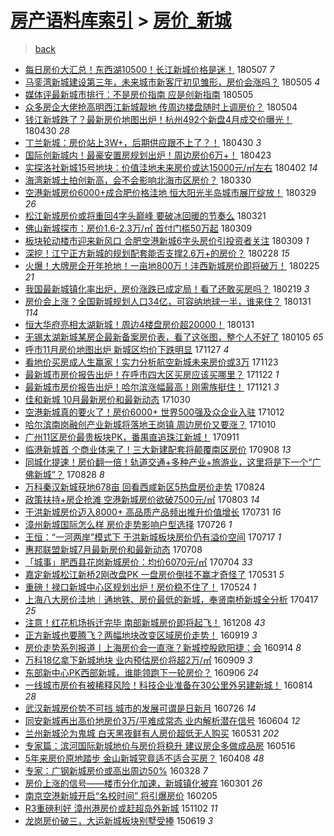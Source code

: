 [房产语料库索引](../../README.md)  > [房价_新城](房价_新城.md)
====
> [back](../README.md)

- [每日房价大汇总！东西湖10500！长江新城价格是迷！](http://jkwz.applinzi.com/ittc/7100304824983880711.html#%E6%AF%8F%E6%97%A5%E6%88%BF%E4%BB%B7%E5%A4%A7%E6%B1%87%E6%80%BB%EF%BC%81%E4%B8%9C%E8%A5%BF%E6%B9%9610500%EF%BC%81%E9%95%BF%E6%B1%9F%E6%96%B0%E5%9F%8E%E4%BB%B7%E6%A0%BC%E6%98%AF%E8%BF%B7%EF%BC%81) 180507 *7* 
- [马銮湾新城建设第三年，未来城市新客厅初见雏形，房价会涨吗？](http://jkwz.applinzi.com/ittc/7099634304193922054.html#%E9%A9%AC%E9%8A%AE%E6%B9%BE%E6%96%B0%E5%9F%8E%E5%BB%BA%E8%AE%BE%E7%AC%AC%E4%B8%89%E5%B9%B4%EF%BC%8C%E6%9C%AA%E6%9D%A5%E5%9F%8E%E5%B8%82%E6%96%B0%E5%AE%A2%E5%8E%85%E5%88%9D%E8%A7%81%E9%9B%8F%E5%BD%A2%EF%BC%8C%E6%88%BF%E4%BB%B7%E4%BC%9A%E6%B6%A8%E5%90%97%EF%BC%9F) 180505 *4* 
- [媒体评最新城市排行：不是房价指南 应是创新指南](http://jkwz.applinzi.com/ittc/7099533386509190154.html#%E5%AA%92%E4%BD%93%E8%AF%84%E6%9C%80%E6%96%B0%E5%9F%8E%E5%B8%82%E6%8E%92%E8%A1%8C%EF%BC%9A%E4%B8%8D%E6%98%AF%E6%88%BF%E4%BB%B7%E6%8C%87%E5%8D%97+%E5%BA%94%E6%98%AF%E5%88%9B%E6%96%B0%E6%8C%87%E5%8D%97) 180505  
- [众多房企大佬抢高明西江新城靓地 传周边楼盘随时上调房价？](http://jkwz.applinzi.com/ittc/7099310191814378512.html#%E4%BC%97%E5%A4%9A%E6%88%BF%E4%BC%81%E5%A4%A7%E4%BD%AC%E6%8A%A2%E9%AB%98%E6%98%8E%E8%A5%BF%E6%B1%9F%E6%96%B0%E5%9F%8E%E9%9D%93%E5%9C%B0+%E4%BC%A0%E5%91%A8%E8%BE%B9%E6%A5%BC%E7%9B%98%E9%9A%8F%E6%97%B6%E4%B8%8A%E8%B0%83%E6%88%BF%E4%BB%B7%EF%BC%9F) 180504  
- [钱江新城跌了？最新房价地图出炉！杭州492个新盘4月成交价曝光！](http://jkwz.applinzi.com/ittc/7097879535674721290.html#%E9%92%B1%E6%B1%9F%E6%96%B0%E5%9F%8E%E8%B7%8C%E4%BA%86%EF%BC%9F%E6%9C%80%E6%96%B0%E6%88%BF%E4%BB%B7%E5%9C%B0%E5%9B%BE%E5%87%BA%E7%82%89%EF%BC%81%E6%9D%AD%E5%B7%9E492%E4%B8%AA%E6%96%B0%E7%9B%984%E6%9C%88%E6%88%90%E4%BA%A4%E4%BB%B7%E6%9B%9D%E5%85%89%EF%BC%81) 180430 *28* 
- [丁兰新城：房价站上3W+，后期供应跟不上了？！](http://jkwz.applinzi.com/ittc/7097878240259736592.html#%E4%B8%81%E5%85%B0%E6%96%B0%E5%9F%8E%EF%BC%9A%E6%88%BF%E4%BB%B7%E7%AB%99%E4%B8%8A3W%2B%EF%BC%8C%E5%90%8E%E6%9C%9F%E4%BE%9B%E5%BA%94%E8%B7%9F%E4%B8%8D%E4%B8%8A%E4%BA%86%EF%BC%9F%EF%BC%81) 180430 *3* 
- [国际创新城内！最豪安置房规划出炉！周边房价6万+！](http://jkwz.applinzi.com/ittc/7095257428847494155.html#%E5%9B%BD%E9%99%85%E5%88%9B%E6%96%B0%E5%9F%8E%E5%86%85%EF%BC%81%E6%9C%80%E8%B1%AA%E5%AE%89%E7%BD%AE%E6%88%BF%E8%A7%84%E5%88%92%E5%87%BA%E7%82%89%EF%BC%81%E5%91%A8%E8%BE%B9%E6%88%BF%E4%BB%B76%E4%B8%87%2B%EF%BC%81) 180423  
- [实探洛社新城15号地块：价值洼地未来房价或达15000元/㎡左右](http://jkwz.applinzi.com/ittc/7087405035686462481.html#%E5%AE%9E%E6%8E%A2%E6%B4%9B%E7%A4%BE%E6%96%B0%E5%9F%8E15%E5%8F%B7%E5%9C%B0%E5%9D%97%EF%BC%9A%E4%BB%B7%E5%80%BC%E6%B4%BC%E5%9C%B0%E6%9C%AA%E6%9D%A5%E6%88%BF%E4%BB%B7%E6%88%96%E8%BE%BE15000%E5%85%83%2F%E3%8E%A1%E5%B7%A6%E5%8F%B3) 180402 *14* 
- [海湾新城土拍创新高，会不会影响北海市区房价？](http://jkwz.applinzi.com/ittc/7086288038617678865.html#%E6%B5%B7%E6%B9%BE%E6%96%B0%E5%9F%8E%E5%9C%9F%E6%8B%8D%E5%88%9B%E6%96%B0%E9%AB%98%EF%BC%8C%E4%BC%9A%E4%B8%8D%E4%BC%9A%E5%BD%B1%E5%93%8D%E5%8C%97%E6%B5%B7%E5%B8%82%E5%8C%BA%E6%88%BF%E4%BB%B7%EF%BC%9F) 180330  
- [空港新城房价6000+成合肥价格洼地 恒大阳光半岛城市展厅绽放！](http://jkwz.applinzi.com/ittc/7085906609866015754.html#%E7%A9%BA%E6%B8%AF%E6%96%B0%E5%9F%8E%E6%88%BF%E4%BB%B76000%2B%E6%88%90%E5%90%88%E8%82%A5%E4%BB%B7%E6%A0%BC%E6%B4%BC%E5%9C%B0+%E6%81%92%E5%A4%A7%E9%98%B3%E5%85%89%E5%8D%8A%E5%B2%9B%E5%9F%8E%E5%B8%82%E5%B1%95%E5%8E%85%E7%BB%BD%E6%94%BE%EF%BC%81) 180329 *26* 
- [松江新城房价或将重回4字头巅峰 要破冰回暖的节奏么](http://jkwz.applinzi.com/ittc/7082924918457238545.html#%E6%9D%BE%E6%B1%9F%E6%96%B0%E5%9F%8E%E6%88%BF%E4%BB%B7%E6%88%96%E5%B0%86%E9%87%8D%E5%9B%9E4%E5%AD%97%E5%A4%B4%E5%B7%85%E5%B3%B0+%E8%A6%81%E7%A0%B4%E5%86%B0%E5%9B%9E%E6%9A%96%E7%9A%84%E8%8A%82%E5%A5%8F%E4%B9%88) 180321  
- [佛山新城探市：房价1.6-2.3万/㎡ 首付门槛50万起](http://jkwz.applinzi.com/ittc/7078492617497379846.html#%E4%BD%9B%E5%B1%B1%E6%96%B0%E5%9F%8E%E6%8E%A2%E5%B8%82%EF%BC%9A%E6%88%BF%E4%BB%B71.6-2.3%E4%B8%87%2F%E3%8E%A1+%E9%A6%96%E4%BB%98%E9%97%A8%E6%A7%9B50%E4%B8%87%E8%B5%B7) 180309  
- [板块轮动楼市迎来新风口 合肥空港新城6字头房价引投资者关注](http://jkwz.applinzi.com/ittc/7078424458354492426.html#%E6%9D%BF%E5%9D%97%E8%BD%AE%E5%8A%A8%E6%A5%BC%E5%B8%82%E8%BF%8E%E6%9D%A5%E6%96%B0%E9%A3%8E%E5%8F%A3+%E5%90%88%E8%82%A5%E7%A9%BA%E6%B8%AF%E6%96%B0%E5%9F%8E6%E5%AD%97%E5%A4%B4%E6%88%BF%E4%BB%B7%E5%BC%95%E6%8A%95%E8%B5%84%E8%80%85%E5%85%B3%E6%B3%A8) 180309 *1* 
- [深挖！江宁正方新城的规划配套能否支撑2.6万+的房价？](http://jkwz.applinzi.com/ittc/7075196978017600529.html#%E6%B7%B1%E6%8C%96%EF%BC%81%E6%B1%9F%E5%AE%81%E6%AD%A3%E6%96%B9%E6%96%B0%E5%9F%8E%E7%9A%84%E8%A7%84%E5%88%92%E9%85%8D%E5%A5%97%E8%83%BD%E5%90%A6%E6%94%AF%E6%92%912.6%E4%B8%87%2B%E7%9A%84%E6%88%BF%E4%BB%B7%EF%BC%9F) 180228 *15* 
- [火爆！大牌房企开年抢地！一亩地800万！沣西新城房价即将破万！](http://jkwz.applinzi.com/ittc/7074024049699456010.html#%E7%81%AB%E7%88%86%EF%BC%81%E5%A4%A7%E7%89%8C%E6%88%BF%E4%BC%81%E5%BC%80%E5%B9%B4%E6%8A%A2%E5%9C%B0%EF%BC%81%E4%B8%80%E4%BA%A9%E5%9C%B0800%E4%B8%87%EF%BC%81%E6%B2%A3%E8%A5%BF%E6%96%B0%E5%9F%8E%E6%88%BF%E4%BB%B7%E5%8D%B3%E5%B0%86%E7%A0%B4%E4%B8%87%EF%BC%81) 180225 *21* 
- [我国最新城镇化率出炉，房价涨跌已成定局！看了还敢买房吗？](http://jkwz.applinzi.com/ittc/7071833623831774219.html#%E6%88%91%E5%9B%BD%E6%9C%80%E6%96%B0%E5%9F%8E%E9%95%87%E5%8C%96%E7%8E%87%E5%87%BA%E7%82%89%EF%BC%8C%E6%88%BF%E4%BB%B7%E6%B6%A8%E8%B7%8C%E5%B7%B2%E6%88%90%E5%AE%9A%E5%B1%80%EF%BC%81%E7%9C%8B%E4%BA%86%E8%BF%98%E6%95%A2%E4%B9%B0%E6%88%BF%E5%90%97%EF%BC%9F) 180219 *3* 
- [房价会上涨？全国新城规划人口34亿，可容纳地球一半，谁来住？](http://jkwz.applinzi.com/ittc/7064720804921476106.html#%E6%88%BF%E4%BB%B7%E4%BC%9A%E4%B8%8A%E6%B6%A8%EF%BC%9F%E5%85%A8%E5%9B%BD%E6%96%B0%E5%9F%8E%E8%A7%84%E5%88%92%E4%BA%BA%E5%8F%A334%E4%BA%BF%EF%BC%8C%E5%8F%AF%E5%AE%B9%E7%BA%B3%E5%9C%B0%E7%90%83%E4%B8%80%E5%8D%8A%EF%BC%8C%E8%B0%81%E6%9D%A5%E4%BD%8F%EF%BC%9F) 180131 *114* 
- [恒大华府亮相太湖新城！周边4楼盘房价超20000！](http://jkwz.applinzi.com/ittc/7064641438124344331.html#%E6%81%92%E5%A4%A7%E5%8D%8E%E5%BA%9C%E4%BA%AE%E7%9B%B8%E5%A4%AA%E6%B9%96%E6%96%B0%E5%9F%8E%EF%BC%81%E5%91%A8%E8%BE%B94%E6%A5%BC%E7%9B%98%E6%88%BF%E4%BB%B7%E8%B6%8520000%EF%BC%81) 180131  
- [无锡太湖新城某房企最新备案房价表，看了这张图，整个人不好了](http://jkwz.applinzi.com/ittc/7055063202344207366.html#%E6%97%A0%E9%94%A1%E5%A4%AA%E6%B9%96%E6%96%B0%E5%9F%8E%E6%9F%90%E6%88%BF%E4%BC%81%E6%9C%80%E6%96%B0%E5%A4%87%E6%A1%88%E6%88%BF%E4%BB%B7%E8%A1%A8%EF%BC%8C%E7%9C%8B%E4%BA%86%E8%BF%99%E5%BC%A0%E5%9B%BE%EF%BC%8C%E6%95%B4%E4%B8%AA%E4%BA%BA%E4%B8%8D%E5%A5%BD%E4%BA%86) 180105 *65* 
- [呼市11月房价地图出炉 新城区均价下跌明显](http://jkwz.applinzi.com/ittc/7040634178612233232.html#%E5%91%BC%E5%B8%8211%E6%9C%88%E6%88%BF%E4%BB%B7%E5%9C%B0%E5%9B%BE%E5%87%BA%E7%82%89+%E6%96%B0%E5%9F%8E%E5%8C%BA%E5%9D%87%E4%BB%B7%E4%B8%8B%E8%B7%8C%E6%98%8E%E6%98%BE) 171127 *4* 
- [看地价买房成人生赢家！实力分析航空新城未来房价或3万](http://jkwz.applinzi.com/ittc/7039143532999214096.html#%E7%9C%8B%E5%9C%B0%E4%BB%B7%E4%B9%B0%E6%88%BF%E6%88%90%E4%BA%BA%E7%94%9F%E8%B5%A2%E5%AE%B6%EF%BC%81%E5%AE%9E%E5%8A%9B%E5%88%86%E6%9E%90%E8%88%AA%E7%A9%BA%E6%96%B0%E5%9F%8E%E6%9C%AA%E6%9D%A5%E6%88%BF%E4%BB%B7%E6%88%963%E4%B8%87) 171123  
- [最新城市房价报告出炉！在呼市四大区买房应该买哪里？](http://jkwz.applinzi.com/ittc/7038689215406146576.html#%E6%9C%80%E6%96%B0%E5%9F%8E%E5%B8%82%E6%88%BF%E4%BB%B7%E6%8A%A5%E5%91%8A%E5%87%BA%E7%82%89%EF%BC%81%E5%9C%A8%E5%91%BC%E5%B8%82%E5%9B%9B%E5%A4%A7%E5%8C%BA%E4%B9%B0%E6%88%BF%E5%BA%94%E8%AF%A5%E4%B9%B0%E5%93%AA%E9%87%8C%EF%BC%9F) 171122 *1* 
- [最新城市房价报告出炉！哈尔滨涨幅最高！刚需族挺住！](http://jkwz.applinzi.com/ittc/7038309426283414545.html#%E6%9C%80%E6%96%B0%E5%9F%8E%E5%B8%82%E6%88%BF%E4%BB%B7%E6%8A%A5%E5%91%8A%E5%87%BA%E7%82%89%EF%BC%81%E5%93%88%E5%B0%94%E6%BB%A8%E6%B6%A8%E5%B9%85%E6%9C%80%E9%AB%98%EF%BC%81%E5%88%9A%E9%9C%80%E6%97%8F%E6%8C%BA%E4%BD%8F%EF%BC%81) 171121 *3* 
- [佳和新城 10月最新房价和最新动态](http://jkwz.applinzi.com/ittc/7030237502428939280.html#%E4%BD%B3%E5%92%8C%E6%96%B0%E5%9F%8E+10%E6%9C%88%E6%9C%80%E6%96%B0%E6%88%BF%E4%BB%B7%E5%92%8C%E6%9C%80%E6%96%B0%E5%8A%A8%E6%80%81) 171030  
- [空港新城真的要火了！房价6000+ 世界500强及众企业入驻](http://jkwz.applinzi.com/ittc/7023618637766853649.html#%E7%A9%BA%E6%B8%AF%E6%96%B0%E5%9F%8E%E7%9C%9F%E7%9A%84%E8%A6%81%E7%81%AB%E4%BA%86%EF%BC%81%E6%88%BF%E4%BB%B76000%2B+%E4%B8%96%E7%95%8C500%E5%BC%BA%E5%8F%8A%E4%BC%97%E4%BC%81%E4%B8%9A%E5%85%A5%E9%A9%BB) 171012  
- [哈尔滨南岗融创产业新城将落地王岗镇 周边房价又要涨？](http://jkwz.applinzi.com/ittc/7022701353187673105.html#%E5%93%88%E5%B0%94%E6%BB%A8%E5%8D%97%E5%B2%97%E8%9E%8D%E5%88%9B%E4%BA%A7%E4%B8%9A%E6%96%B0%E5%9F%8E%E5%B0%86%E8%90%BD%E5%9C%B0%E7%8E%8B%E5%B2%97%E9%95%87+%E5%91%A8%E8%BE%B9%E6%88%BF%E4%BB%B7%E5%8F%88%E8%A6%81%E6%B6%A8%EF%BC%9F) 171010  
- [广州11区房价最贵板块PK，番禺直追珠江新城！](http://jkwz.applinzi.com/ittc/7012119679718654736.html#%E5%B9%BF%E5%B7%9E11%E5%8C%BA%E6%88%BF%E4%BB%B7%E6%9C%80%E8%B4%B5%E6%9D%BF%E5%9D%97PK%EF%BC%8C%E7%95%AA%E7%A6%BA%E7%9B%B4%E8%BF%BD%E7%8F%A0%E6%B1%9F%E6%96%B0%E5%9F%8E%EF%BC%81) 170911  
- [临港新城首 个商业体来了！三大新建配套将颠覆南区房价](http://jkwz.applinzi.com/ittc/7010966172508619792.html#%E4%B8%B4%E6%B8%AF%E6%96%B0%E5%9F%8E%E9%A6%96+%E4%B8%AA%E5%95%86%E4%B8%9A%E4%BD%93%E6%9D%A5%E4%BA%86%EF%BC%81%E4%B8%89%E5%A4%A7%E6%96%B0%E5%BB%BA%E9%85%8D%E5%A5%97%E5%B0%86%E9%A2%A0%E8%A6%86%E5%8D%97%E5%8C%BA%E6%88%BF%E4%BB%B7) 170908 *13* 
- [同城化提速！房价翻一倍！轨道交通+多种产业+旅游业，这里将是下一个“广佛新城”？](http://jkwz.applinzi.com/ittc/7006952829758211089.html#%E5%90%8C%E5%9F%8E%E5%8C%96%E6%8F%90%E9%80%9F%EF%BC%81%E6%88%BF%E4%BB%B7%E7%BF%BB%E4%B8%80%E5%80%8D%EF%BC%81%E8%BD%A8%E9%81%93%E4%BA%A4%E9%80%9A%2B%E5%A4%9A%E7%A7%8D%E4%BA%A7%E4%B8%9A%2B%E6%97%85%E6%B8%B8%E4%B8%9A%EF%BC%8C%E8%BF%99%E9%87%8C%E5%B0%86%E6%98%AF%E4%B8%8B%E4%B8%80%E4%B8%AA%E2%80%9C%E5%B9%BF%E4%BD%9B%E6%96%B0%E5%9F%8E%E2%80%9D%EF%BC%9F) 170828 *8* 
- [万科秦汉新城获地678亩 回看西咸新区5热盘房价走势](http://jkwz.applinzi.com/ittc/7005152171451221008.html#%E4%B8%87%E7%A7%91%E7%A7%A6%E6%B1%89%E6%96%B0%E5%9F%8E%E8%8E%B7%E5%9C%B0678%E4%BA%A9+%E5%9B%9E%E7%9C%8B%E8%A5%BF%E5%92%B8%E6%96%B0%E5%8C%BA5%E7%83%AD%E7%9B%98%E6%88%BF%E4%BB%B7%E8%B5%B0%E5%8A%BF) 170824  
- [政策扶持+房企抢滩 空港新城房价欲破7500元/㎡](http://jkwz.applinzi.com/ittc/6997678997444756496.html#%E6%94%BF%E7%AD%96%E6%89%B6%E6%8C%81%2B%E6%88%BF%E4%BC%81%E6%8A%A2%E6%BB%A9+%E7%A9%BA%E6%B8%AF%E6%96%B0%E5%9F%8E%E6%88%BF%E4%BB%B7%E6%AC%B2%E7%A0%B47500%E5%85%83%2F%E3%8E%A1) 170803 *14* 
- [于洪新城房价迈入8000+ 高品质产品频出推升价值增长](http://jkwz.applinzi.com/ittc/6996386541424083985.html#%E4%BA%8E%E6%B4%AA%E6%96%B0%E5%9F%8E%E6%88%BF%E4%BB%B7%E8%BF%88%E5%85%A58000%2B+%E9%AB%98%E5%93%81%E8%B4%A8%E4%BA%A7%E5%93%81%E9%A2%91%E5%87%BA%E6%8E%A8%E5%8D%87%E4%BB%B7%E5%80%BC%E5%A2%9E%E9%95%BF) 170731 *16* 
- [漳州新城国际怎么样 房价走势影响户型选择](http://jkwz.applinzi.com/ittc/6994601845404992528.html#%E6%BC%B3%E5%B7%9E%E6%96%B0%E5%9F%8E%E5%9B%BD%E9%99%85%E6%80%8E%E4%B9%88%E6%A0%B7+%E6%88%BF%E4%BB%B7%E8%B5%B0%E5%8A%BF%E5%BD%B1%E5%93%8D%E6%88%B7%E5%9E%8B%E9%80%89%E6%8B%A9) 170726 *1* 
- [王恒：“一河两岸”模式下 于洪新城板块房价仍有溢价空间](http://jkwz.applinzi.com/ittc/6991300892950004752.html#%E7%8E%8B%E6%81%92%EF%BC%9A%E2%80%9C%E4%B8%80%E6%B2%B3%E4%B8%A4%E5%B2%B8%E2%80%9D%E6%A8%A1%E5%BC%8F%E4%B8%8B+%E4%BA%8E%E6%B4%AA%E6%96%B0%E5%9F%8E%E6%9D%BF%E5%9D%97%E6%88%BF%E4%BB%B7%E4%BB%8D%E6%9C%89%E6%BA%A2%E4%BB%B7%E7%A9%BA%E9%97%B4) 170717 *1* 
- [惠邦联盟新城7月最新房价和最新动态](http://jkwz.applinzi.com/ittc/6987902760576877573.html#%E6%83%A0%E9%82%A6%E8%81%94%E7%9B%9F%E6%96%B0%E5%9F%8E7%E6%9C%88%E6%9C%80%E6%96%B0%E6%88%BF%E4%BB%B7%E5%92%8C%E6%9C%80%E6%96%B0%E5%8A%A8%E6%80%81) 170708  
- [「城事」肥西县花岗新城房价：均价6070元/㎡](http://jkwz.applinzi.com/ittc/6986499812525343748.html#%E3%80%8C%E5%9F%8E%E4%BA%8B%E3%80%8D%E8%82%A5%E8%A5%BF%E5%8E%BF%E8%8A%B1%E5%B2%97%E6%96%B0%E5%9F%8E%E6%88%BF%E4%BB%B7%EF%BC%9A%E5%9D%87%E4%BB%B76070%E5%85%83%2F%E3%8E%A1) 170704 *33* 
- [嘉定新城松江新桥2刚改盘PK 一盘房价倒挂不赢才奇怪了](http://jkwz.applinzi.com/ittc/6973765799037633541.html#%E5%98%89%E5%AE%9A%E6%96%B0%E5%9F%8E%E6%9D%BE%E6%B1%9F%E6%96%B0%E6%A1%A52%E5%88%9A%E6%94%B9%E7%9B%98PK+%E4%B8%80%E7%9B%98%E6%88%BF%E4%BB%B7%E5%80%92%E6%8C%82%E4%B8%8D%E8%B5%A2%E6%89%8D%E5%A5%87%E6%80%AA%E4%BA%86) 170531 *5* 
- [重磅！禄口新城中心区规划出炉！房价稳不住了！](http://jkwz.applinzi.com/ittc/6971165523722109957.html#%E9%87%8D%E7%A3%85%EF%BC%81%E7%A6%84%E5%8F%A3%E6%96%B0%E5%9F%8E%E4%B8%AD%E5%BF%83%E5%8C%BA%E8%A7%84%E5%88%92%E5%87%BA%E7%82%89%EF%BC%81%E6%88%BF%E4%BB%B7%E7%A8%B3%E4%B8%8D%E4%BD%8F%E4%BA%86%EF%BC%81) 170524 *1* 
- [上海八大房价洼地｜通地铁、房价最低的新城，奉贤南桥新城全分析](http://jkwz.applinzi.com/ittc/6957624421194925060.html#%E4%B8%8A%E6%B5%B7%E5%85%AB%E5%A4%A7%E6%88%BF%E4%BB%B7%E6%B4%BC%E5%9C%B0%EF%BD%9C%E9%80%9A%E5%9C%B0%E9%93%81%E3%80%81%E6%88%BF%E4%BB%B7%E6%9C%80%E4%BD%8E%E7%9A%84%E6%96%B0%E5%9F%8E%EF%BC%8C%E5%A5%89%E8%B4%A4%E5%8D%97%E6%A1%A5%E6%96%B0%E5%9F%8E%E5%85%A8%E5%88%86%E6%9E%90) 170417 *25* 
- [注意！红花机场拆迁完毕 南部新城房价即将起飞！](http://jkwz.applinzi.com/ittc/6909158898304287748.html#%E6%B3%A8%E6%84%8F%EF%BC%81%E7%BA%A2%E8%8A%B1%E6%9C%BA%E5%9C%BA%E6%8B%86%E8%BF%81%E5%AE%8C%E6%AF%95+%E5%8D%97%E9%83%A8%E6%96%B0%E5%9F%8E%E6%88%BF%E4%BB%B7%E5%8D%B3%E5%B0%86%E8%B5%B7%E9%A3%9E%EF%BC%81) 161208 *43* 
- [正方新城也要腾飞？两幅地块改变区域房价走势！](http://jkwz.applinzi.com/ittc/6879538232999543812.html#%E6%AD%A3%E6%96%B9%E6%96%B0%E5%9F%8E%E4%B9%9F%E8%A6%81%E8%85%BE%E9%A3%9E%EF%BC%9F%E4%B8%A4%E5%B9%85%E5%9C%B0%E5%9D%97%E6%94%B9%E5%8F%98%E5%8C%BA%E5%9F%9F%E6%88%BF%E4%BB%B7%E8%B5%B0%E5%8A%BF%EF%BC%81) 160919 *3* 
- [房价走势系列报道丨上海房价会一直涨？新城控股欧阳捷：会](http://jkwz.applinzi.com/ittc/6877658649547244548.html#%E6%88%BF%E4%BB%B7%E8%B5%B0%E5%8A%BF%E7%B3%BB%E5%88%97%E6%8A%A5%E9%81%93%E4%B8%A8%E4%B8%8A%E6%B5%B7%E6%88%BF%E4%BB%B7%E4%BC%9A%E4%B8%80%E7%9B%B4%E6%B6%A8%EF%BC%9F%E6%96%B0%E5%9F%8E%E6%8E%A7%E8%82%A1%E6%AC%A7%E9%98%B3%E6%8D%B7%EF%BC%9A%E4%BC%9A) 160914 *8* 
- [万科18亿拿下新城地块 业内预估房价将超2万/㎡](http://jkwz.applinzi.com/ittc/6875945415479919621.html#%E4%B8%87%E7%A7%9118%E4%BA%BF%E6%8B%BF%E4%B8%8B%E6%96%B0%E5%9F%8E%E5%9C%B0%E5%9D%97+%E4%B8%9A%E5%86%85%E9%A2%84%E4%BC%B0%E6%88%BF%E4%BB%B7%E5%B0%86%E8%B6%852%E4%B8%87%2F%E3%8E%A1) 160909 *3* 
- [东部新中心PK西部新城，谁能领跑下一轮房价？](http://jkwz.applinzi.com/ittc/6874491163310031877.html#%E4%B8%9C%E9%83%A8%E6%96%B0%E4%B8%AD%E5%BF%83PK%E8%A5%BF%E9%83%A8%E6%96%B0%E5%9F%8E%EF%BC%8C%E8%B0%81%E8%83%BD%E9%A2%86%E8%B7%91%E4%B8%8B%E4%B8%80%E8%BD%AE%E6%88%BF%E4%BB%B7%EF%BC%9F) 160906 *24* 
- [一线城市房价有被稀释风险！科技企业准备在30公里外另建新城！](http://jkwz.applinzi.com/ittc/6866246650166772741.html#%E4%B8%80%E7%BA%BF%E5%9F%8E%E5%B8%82%E6%88%BF%E4%BB%B7%E6%9C%89%E8%A2%AB%E7%A8%80%E9%87%8A%E9%A3%8E%E9%99%A9%EF%BC%81%E7%A7%91%E6%8A%80%E4%BC%81%E4%B8%9A%E5%87%86%E5%A4%87%E5%9C%A830%E5%85%AC%E9%87%8C%E5%A4%96%E5%8F%A6%E5%BB%BA%E6%96%B0%E5%9F%8E%EF%BC%81) 160814 *28* 
- [武汉新城房价势不可挡 城市的发展可谓是日新月](http://jkwz.applinzi.com/ittc/6859083759789540357.html#%E6%AD%A6%E6%B1%89%E6%96%B0%E5%9F%8E%E6%88%BF%E4%BB%B7%E5%8A%BF%E4%B8%8D%E5%8F%AF%E6%8C%A1+%E5%9F%8E%E5%B8%82%E7%9A%84%E5%8F%91%E5%B1%95%E5%8F%AF%E8%B0%93%E6%98%AF%E6%97%A5%E6%96%B0%E6%9C%88) 160726 *14* 
- [同安新城再出高价地房价3万/平难成常态 业内解析潜在信号](http://jkwz.applinzi.com/ittc/6839808013908837380.html#%E5%90%8C%E5%AE%89%E6%96%B0%E5%9F%8E%E5%86%8D%E5%87%BA%E9%AB%98%E4%BB%B7%E5%9C%B0%E6%88%BF%E4%BB%B73%E4%B8%87%2F%E5%B9%B3%E9%9A%BE%E6%88%90%E5%B8%B8%E6%80%81+%E4%B8%9A%E5%86%85%E8%A7%A3%E6%9E%90%E6%BD%9C%E5%9C%A8%E4%BF%A1%E5%8F%B7) 160604 *12* 
- [兰州新城沦为鬼城 白天黑夜鲜有人房价超低无人购买](http://jkwz.applinzi.com/ittc/6838311702340568069.html#%E5%85%B0%E5%B7%9E%E6%96%B0%E5%9F%8E%E6%B2%A6%E4%B8%BA%E9%AC%BC%E5%9F%8E+%E7%99%BD%E5%A4%A9%E9%BB%91%E5%A4%9C%E9%B2%9C%E6%9C%89%E4%BA%BA%E6%88%BF%E4%BB%B7%E8%B6%85%E4%BD%8E%E6%97%A0%E4%BA%BA%E8%B4%AD%E4%B9%B0) 160531 *202* 
- [专家篇：滨河国际新城地价与房价将稳升 建议房企多做成品房](http://jkwz.applinzi.com/ittc/6832773209170379781.html#%E4%B8%93%E5%AE%B6%E7%AF%87%EF%BC%9A%E6%BB%A8%E6%B2%B3%E5%9B%BD%E9%99%85%E6%96%B0%E5%9F%8E%E5%9C%B0%E4%BB%B7%E4%B8%8E%E6%88%BF%E4%BB%B7%E5%B0%86%E7%A8%B3%E5%8D%87+%E5%BB%BA%E8%AE%AE%E6%88%BF%E4%BC%81%E5%A4%9A%E5%81%9A%E6%88%90%E5%93%81%E6%88%BF) 160516  
- [5年来房价原地踏步 金山新城究竟适不适合买房？](http://jkwz.applinzi.com/ittc/6818672634245940229.html#5%E5%B9%B4%E6%9D%A5%E6%88%BF%E4%BB%B7%E5%8E%9F%E5%9C%B0%E8%B8%8F%E6%AD%A5+%E9%87%91%E5%B1%B1%E6%96%B0%E5%9F%8E%E7%A9%B6%E7%AB%9F%E9%80%82%E4%B8%8D%E9%80%82%E5%90%88%E4%B9%B0%E6%88%BF%EF%BC%9F) 160408 *48* 
- [专家：广钢新城房价或高出周边50%](http://jkwz.applinzi.com/ittc/6814597073269687301.html#%E4%B8%93%E5%AE%B6%EF%BC%9A%E5%B9%BF%E9%92%A2%E6%96%B0%E5%9F%8E%E6%88%BF%E4%BB%B7%E6%88%96%E9%AB%98%E5%87%BA%E5%91%A8%E8%BE%B950%25) 160328 *7* 
- [房价上涨的信号——楼市分化加速，新城镇化被弃](http://jkwz.applinzi.com/ittc/6804631581373236229.html#%E6%88%BF%E4%BB%B7%E4%B8%8A%E6%B6%A8%E7%9A%84%E4%BF%A1%E5%8F%B7%E2%80%94%E2%80%94%E6%A5%BC%E5%B8%82%E5%88%86%E5%8C%96%E5%8A%A0%E9%80%9F%EF%BC%8C%E6%96%B0%E5%9F%8E%E9%95%87%E5%8C%96%E8%A2%AB%E5%BC%83) 160301 *26* 
- [南京空港新城开启“名校时间” 将引爆房价](http://jkwz.applinzi.com/ittc/6795416938389963781.html#%E5%8D%97%E4%BA%AC%E7%A9%BA%E6%B8%AF%E6%96%B0%E5%9F%8E%E5%BC%80%E5%90%AF%E2%80%9C%E5%90%8D%E6%A0%A1%E6%97%B6%E9%97%B4%E2%80%9D+%E5%B0%86%E5%BC%95%E7%88%86%E6%88%BF%E4%BB%B7) 160205  
- [R3重磅利好  漳州港房价或赶超岛外新城](http://jkwz.applinzi.com/ittc/6760037061295899653.html#R3%E9%87%8D%E7%A3%85%E5%88%A9%E5%A5%BD++%E6%BC%B3%E5%B7%9E%E6%B8%AF%E6%88%BF%E4%BB%B7%E6%88%96%E8%B5%B6%E8%B6%85%E5%B2%9B%E5%A4%96%E6%96%B0%E5%9F%8E) 151102 *11* 
- [龙岗房价破三，大运新城板块别墅受捧](http://jkwz.applinzi.com/ittc/547650611424161215.html#%E9%BE%99%E5%B2%97%E6%88%BF%E4%BB%B7%E7%A0%B4%E4%B8%89%EF%BC%8C%E5%A4%A7%E8%BF%90%E6%96%B0%E5%9F%8E%E6%9D%BF%E5%9D%97%E5%88%AB%E5%A2%85%E5%8F%97%E6%8D%A7) 150619 *3* 
